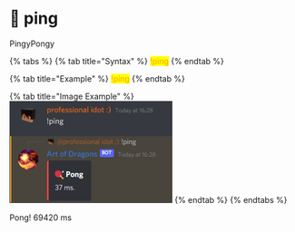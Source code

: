 # 🏓 ping

PingyPongy

{% tabs %}
{% tab title="Syntax" %}
<mark style="color:orange;">!ping</mark>
{% endtab %}

{% tab title="Example" %}
<mark style="color:orange;">!ping</mark>
{% endtab %}

{% tab title="Image Example" %}
![](../.gitbook/assets/image.png)
{% endtab %}
{% endtabs %}

Pong! 69420 ms
